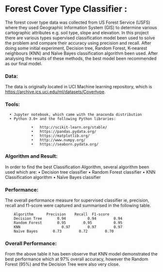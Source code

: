 
# Forest Cover Type Classifier :
The forest cover type data was collected from US Forest Service (USFS) where they used Geographic Information System (GIS) to determine various cartographic attributes e.g. soil type, slope and elevation. In this project there are various types supervised classification model been used to solve the problem and compare their accuracy using precision and recall. After doing some initial experiment, Decision tree, Random Forest, K-nearest neighbours (KNN) and Naïve Bayes classification algorithm been used. After analysing the results of these methods, the best model been recommended as our final model. 

### Data: 
The data is originally located in UCI Machine learning repository, which is https://archive.ics.uci.edu/ml/datasets/Covertype. 

### Tools:
      •	Jupyter notebook, which came with the anaconda distribution
      •	Python 3.0+ and the following Python libraries:

                •	http://scikit-learn.org/stable/ 
                •	https://pandas.pydata.org/ 
                •	https://matplotlib.org/ 
                •	http://www.numpy.org/ 
                •	https://seaborn.pydata.org/ 

### Algorithm and Result:
In order to find the best Classification Algorithm, several algorithm been used which are:
                  •	Decision tree classifier 
                  •	Random Forest classifier
                  •	KNN Classification algorithm
                  •	Naïve Bayes classifier 

### Performance:
The overall performance measure for supervised classifier ie, precision, recall and f1-score were captured and summarised in the following table. 

        Algorithm 	   Precision	Recall	F1-score
        Decision Tree     	0.94	      0.94	      0.94
        Random Forest      	0.95        0.95	      0.95
        KNN	                  0.97	      0.97        0.97
        Naïve Bayes	      0.73	      0.72	      0.70

### Overall Performance: 	
From the above table it has been observe that KNN model demonstrated the best performance which at 97% overall accuracy, however the Random Forest (95%) and the Decision Tree were also very close. 




